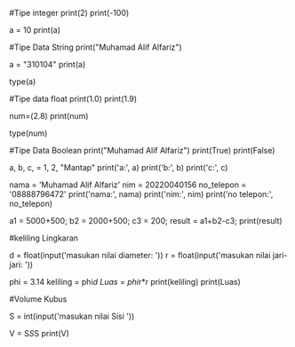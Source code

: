 #Tipe integer
print(2) print(-100)

a = 10
print(a)

#Tipe Data String
print("Muhamad Alif Alfariz")

a = "310104"
print(a)

type(a)

#Tipe data float
print(1.0)
print(1.9)

num=(2.8)
print(num)

type(num)

#Tipe Data Boolean
print("Muhamad Alif Alfariz")
print(True)
print(False)

a, b, c, = 1, 2, "Mantap"
print('a:', a)
print('b:', b)
print('c:', c)

nama = 'Muhamad Alif Alfariz'
nim = 20220040156
no_telepon = '08888796472'
print('nama:', nama)
print('nim:', nim)
print('no telepon:', no_telepon)

a1 = 5000+500;
b2 = 2000+500;
c3 = 200;
result = a1+b2-c3;
print(result)

#keliling Lingkaran

d = float(input('masukan nilai diameter: '))
r = float(input('masukan nilai jari-jari: '))

phi = 3.14
keliling = phi*d
Luas = phi*r*r
print(keliling)
print(Luas)

#Volume Kubus

S = int(input('masukan nilai Sisi '))

V = S*S*S
print(V)
